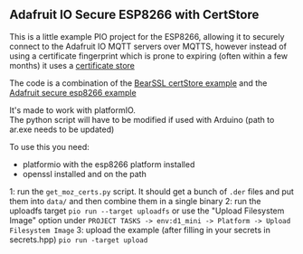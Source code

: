 ## Adafruit IO Secure ESP8266 with CertStore

This is a little example PIO project for the ESP8266, allowing it to securely connect to the
Adafruit IO MQTT servers over MQTTS, however instead of using a certificate fingerprint
which is prone to expiring (often within a few months) it uses a [certificate store](https://arduino-esp8266.readthedocs.io/en/latest/esp8266wifi/bearssl-client-secure-class.html#certificate-stores)

The code is a combination of the [BearSSL certStore example](https://github.com/esp8266/Arduino/blob/master/libraries/ESP8266WiFi/examples/BearSSL_CertStore/BearSSL_CertStore.ino)
and the [Adafruit secure esp8266 example](https://github.com/adafruit/Adafruit_MQTT_Library/tree/master/examples/adafruitio_secure_esp8266)

It's made to work with platformIO.  
The python script will have to be modified if used with Arduino (path to ar.exe needs to be updated)

To use this you need:
 - platformio with the esp8266 platform installed
 - openssl installed and on the path

1: run the `get_moz_certs.py` script. It should get a bunch of `.der` files and put them into `data/` and then combine them in a single binary
2: run the uploadfs target `pio run --target uploadfs` or use the "Upload Filesystem Image" option under `PROJECT TASKS -> env:d1_mini -> Platform -> Upload Filesystem Image`
3: upload the example (after filling in your secrets in secrets.hpp) `pio run -target upload`
